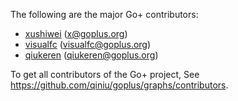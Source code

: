 The following are the major Go+ contributors:

- [xushiwei](https://github.com/xushiwei) (x@goplus.org)
- [visualfc](https://github.com/visualfc) (visualfc@goplus.org)
- [qiukeren](https://github.com/qiukeren) (qiukeren@goplus.org)

To get all contributors of the Go+ project, See https://github.com/qiniu/goplus/graphs/contributors.
